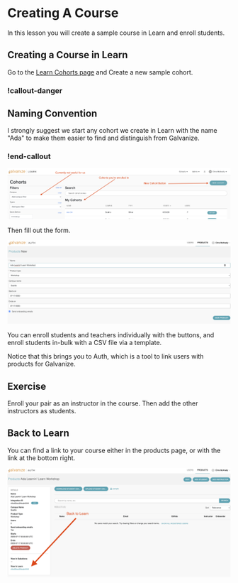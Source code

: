 # Creating A Course

In this lesson you will create a sample course in Learn and enroll students.

## Creating a Course in Learn

Go to the [Learn Cohorts page](https://learn-2.galvanize.com/cohorts) and Create a new sample cohort.  

<!-- available callout types: info, success, warning, danger, secondary  -->
### !callout-danger

## Naming Convention

I strongly suggest we start any cohort we create in Learn with the name "Ada" to make them easier to find and distinguish from Galvanize.

### !end-callout

![Create a Course/Cohort](images/create-course.png)

Then fill out the form.

![Create a Course form](images/create-course-form.png)

You can enroll students and teachers individually with the buttons, and enroll students in-bulk with a CSV file via a template. 

Notice that this brings you to Auth, which is a tool to link users with products for Galvanize.

## Exercise

Enroll your pair as an instructor in the course.  Then add the other instructors as students.


## Back to Learn

You can find a link to your course either in the products page, or with the link at the bottom right.

![Back to Learn!](images/back-to-learn.png)